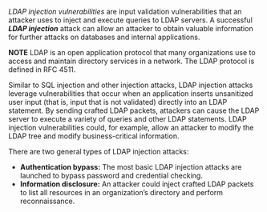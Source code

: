 _LDAP injection vulnerabilities_ are input validation vulnerabilities that an attacker uses to inject and execute queries to LDAP servers. A successful **_LDAP injection_** attack can allow an attacker to obtain valuable information for further attacks on databases and internal applications.

**NOTE** LDAP is an open application protocol that many organizations use to access and maintain directory services in a network. The LDAP protocol is defined in RFC 4511.

Similar to SQL injection and other injection attacks, LDAP injection attacks leverage vulnerabilities that occur when an application inserts unsanitized user input (that is, input that is not validated) directly into an LDAP statement. By sending crafted LDAP packets, attackers can cause the LDAP server to execute a variety of queries and other LDAP statements. LDAP injection vulnerabilities could, for example, allow an attacker to modify the LDAP tree and modify business-critical information.

There are two general types of LDAP injection attacks:

- **Authentication bypass:** The most basic LDAP injection attacks are launched to bypass password and credential checking.
- **Information disclosure:** An attacker could inject crafted LDAP packets to list all resources in an organization’s directory and perform reconnaissance.

